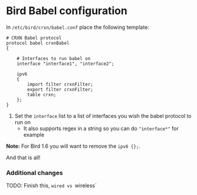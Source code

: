 Bird Babel configuration
========================

In `/etc/bird/crxn/babel.conf` place the following template:

```
# CRXN Babel protocol
protocol babel crxnBabel
{

    # Interfaces to run babel on
    interface "interface1", "interface2";

    ipv6
    {
        import filter crxnFilter;
        export filter crxnFilter;
        table crxn;
    };
}
```

1. Set the `interface` list to a list of interfaces you wish the babel
protocol to run on
    * It also supports regex in a string so you can do `"interface*"` for example

**Note:** For Bird 1.6 you will want to remove the `ipv6 {};`.

And that is all!

### Additional changes

TODO: Finish this, `wired vs `wireless`

